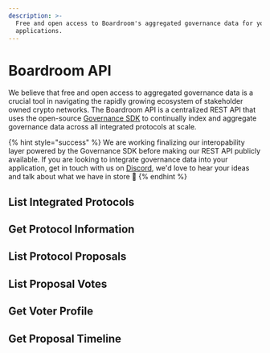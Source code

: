 ```yaml
---
description: >-
  Free and open access to Boardroom's aggregated governance data for your
  applications.
---
```


# Boardroom API

We believe that free and open access to aggregated governance data is a crucial tool in navigating the rapidly growing ecosystem of stakeholder owned crypto networks. The Boardroom API is a centralized REST API that uses the open-source [Governance SDK](../sdk/governance-sdk.md) to continually index and aggregate governance data across all integrated protocols at scale.

{% hint style="success" %}
We are working finalizing our interopability layer powered by the Governance SDK before making our REST API publicly available. If you are looking to integrate governance data into your application, get in touch with us on [Discord](https://discord.gg/UBqtEddhsC), we'd love to hear your ideas and talk about what we have in store 🚀
{% endhint %}

## List Integrated Protocols

## Get Protocol Information

## List Protocol Proposals

## List Proposal Votes

## Get Voter Profile

## Get Proposal Timeline

